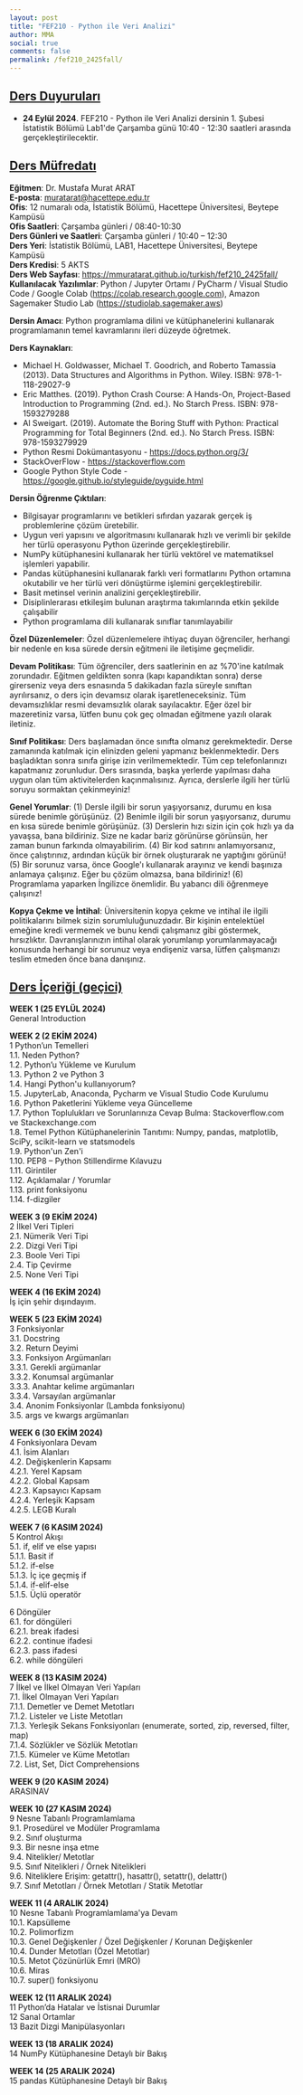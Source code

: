 ```yaml
---
layout: post
title: "FEF210 - Python ile Veri Analizi"
author: MMA
social: true
comments: false
permalink: /fef210_2425fall/
---
```


## <u>Ders Duyuruları</u>
- **24 Eylül 2024**. FEF210 - Python ile Veri Analizi dersinin 1. Şubesi İstatistik Bölümü Lab1'de Çarşamba günü 10:40 - 12:30 saatleri arasında gerçekleştirilecektir.

## <u>Ders Müfredatı</u>

**Eğitmen**: Dr. Mustafa Murat ARAT  \
**E-posta**: muratarat@hacettepe.edu.tr  \
**Ofis**: 12 numaralı oda, İstatistik Bölümü, Hacettepe Üniversitesi, Beytepe Kampüsü  \
**Ofis Saatleri**: Çarşamba günleri / 08:40-10:30  \
**Ders Günleri ve Saatleri**: Çarşamba günleri / 10:40 – 12:30  \
**Ders Yeri**: İstatistik Bölümü, LAB1, Hacettepe Üniversitesi, Beytepe Kampüsü  \
**Ders Kredisi**: 5 AKTS  \
**Ders Web Sayfası**: https://mmuratarat.github.io/turkish/fef210_2425fall/  \
**Kullanılacak Yazılımlar**: Python / Jupyter Ortamı / PyCharm / Visual Studio Code / Google Colab (https://colab.research.google.com), Amazon Sagemaker Studio Lab (https://studiolab.sagemaker.aws)  


**Dersin Amacı**: Python programlama dilini ve kütüphanelerini kullanarak programlamanın temel kavramlarını ileri düzeyde öğretmek.  


**Ders Kaynakları**:
* Michael H. Goldwasser, Michael T. Goodrich, and Roberto Tamassia (2013). Data Structures and Algorithms in Python. Wiley. ISBN: 978-1-118-29027-9
* Eric Matthes. (2019). Python Crash Course: A Hands-On, Project-Based Introduction to Programming (2nd. ed.).  No Starch Press. ISBN: 978-1593279288
* Al Sweigart. (2019). Automate the Boring Stuff with Python: Practical Programming for Total Beginners (2nd. ed.).  No Starch Press. ISBN: 978-1593279929
* Python Resmi Dokümantasyonu - https://docs.python.org/3/
* StackOverFlow - https://stackoverflow.com
* Google Python Style Code - https://google.github.io/styleguide/pyguide.html 


**Dersin Öğrenme Çıktıları**:
* Bilgisayar programlarını ve betikleri sıfırdan yazarak gerçek iş problemlerine çözüm üretebilir.
* Uygun veri yapısını ve algoritmasını kullanarak hızlı ve verimli bir şekilde her türlü operasyonu Python üzerinde gerçekleştirebilir.
* NumPy kütüphanesini kullanarak her türlü vektörel ve matematiksel işlemleri yapabilir.
* Pandas kütüphanesini kullanarak farklı veri formatlarını Python ortamına okutabilir ve her türlü veri dönüştürme işlemini gerçekleştirebilir.
* Basit metinsel verinin analizini gerçekleştirebilir.
* Disiplinlerarası etkileşim bulunan araştırma takımlarında etkin şekilde çalışabilir
* Python programlama dili kullanarak sınıflar tanımlayabilir 


**Özel Düzenlemeler**: Özel düzenlemelere ihtiyaç duyan öğrenciler, herhangi bir nedenle en kısa sürede dersin eğitmeni ile iletişime geçmelidir.


**Devam Politikası**: Tüm öğrenciler, ders saatlerinin en az %70'ine katılmak zorundadır. Eğitmen geldikten sonra (kapı kapandıktan sonra) derse girerseniz veya ders esnasında 5 dakikadan fazla süreyle sınıftan ayrılırsanız, o ders için devamsız olarak işaretleneceksiniz. Tüm devamsızlıklar resmi devamsızlık olarak sayılacaktır. Eğer özel bir mazeretiniz varsa, lütfen bunu çok geç olmadan eğitmene yazılı olarak iletiniz. 


**Sınıf Politikası**: Ders başlamadan önce sınıfta olmanız gerekmektedir. Derse zamanında katılmak için elinizden geleni yapmanız beklenmektedir. Ders başladıktan sonra sınıfa girişe izin verilmemektedir. Tüm cep telefonlarınızı kapatmanız zorunludur. Ders sırasında, başka yerlerde yapılması daha uygun olan tüm aktivitelerden kaçınmalısınız. Ayrıca, derslerle ilgili her türlü soruyu sormaktan çekinmeyiniz! 


**Genel Yorumlar**:
(1) Dersle ilgili bir sorun yaşıyorsanız, durumu en kısa sürede benimle görüşünüz.
(2) Benimle ilgili bir sorun yaşıyorsanız, durumu en kısa sürede benimle görüşünüz.
(3) Derslerin hızı sizin için çok hızlı ya da yavaşsa, bana bildiriniz. Size ne kadar bariz görünürse görünsün, her zaman bunun farkında olmayabilirim.
(4) Bir kod satırını anlamıyorsanız, önce çalıştırınız, ardından küçük bir örnek oluşturarak ne yaptığını görünü!
(5) Bir sorunuz varsa, önce Google'ı kullanarak arayınız ve kendi başınıza anlamaya çalışınız. Eğer bu çözüm olmazsa, bana bildiriniz!
(6) Programlama yaparken İngilizce önemlidir. Bu yabancı dili öğrenmeye çalışınız! 


**Kopya Çekme ve İntihal**: Üniversitenin kopya çekme ve intihal ile ilgili politikalarını bilmek sizin sorumluluğunuzdadır. Bir kişinin entelektüel emeğine kredi vermemek ve bunu kendi çalışmanız gibi göstermek, hırsızlıktır. Davranışlarınızın intihal olarak yorumlanıp yorumlanmayacağı konusunda herhangi bir sorunuz veya endişeniz varsa, lütfen çalışmanızı teslim etmeden önce bana danışınız.

## <u>Ders İçeriği (geçici)</u>

**WEEK 1 (25 EYLÜL 2024)** <br />
General Introduction

**WEEK 2 (2 EKİM 2024)** <br />
1 Python’un Temelleri <br />
1.1. Neden Python? <br />
1.2. Python’u Yükleme ve Kurulum <br />
1.3. Python 2 ve Python 3 <br />
1.4. Hangi Python'u kullanıyorum? <br />
1.5. JupyterLab, Anaconda, Pycharm ve Visual Studio Code Kurulumu <br />
1.6. Python Paketlerini Yükleme veya Güncelleme <br />
1.7. Python Toplulukları ve Sorunlarınıza Cevap Bulma: Stackoverflow.com ve Stackexchange.com <br />
1.8. Temel Python Kütüphanelerinin Tanıtımı: Numpy, pandas, matplotlib, SciPy, scikit-learn ve statsmodels <br />
1.9. Python'un Zen'i <br />
1.10.	PEP8 – Python Stillendirme Kılavuzu <br />
1.11. Girintiler  <br />
1.12. Açıklamalar / Yorumlar <br />
1.13. print fonksiyonu <br />
1.14. f-dizgiler <br />

**WEEK 3 (9 EKİM 2024)** <br />
2 İlkel Veri Tipleri <br />
2.1. Nümerik Veri Tipi <br />
2.2. Dizgi Veri Tipi <br />
2.3. Boole Veri Tipi  <br />
2.4. Tip Çevirme <br />
2.5. None Veri Tipi <br />

**WEEK 4 (16 EKİM 2024)** <br />
İş için şehir dışındayım.

**WEEK 5 (23 EKİM 2024)** <br />
3 Fonksiyonlar <br />
3.1. Docstring <br />
3.2. Return Deyimi <br />
3.3. Fonksiyon Argümanları <br />
3.3.1.	Gerekli argümanlar <br />
3.3.2.	Konumsal argümanlar <br />
3.3.3.	Anahtar kelime argümanları <br />
3.3.4.	Varsayılan argümanlar <br />
3.4. Anonim Fonksiyonlar (Lambda fonksiyonu) <br />
3.5. args ve kwargs argümanları <br />

**WEEK 6 (30 EKİM 2024)** <br />
4 Fonksiyonlara Devam <br />
4.1. İsim Alanları <br />
4.2. Değişkenlerin Kapsamı <br />
4.2.1.	Yerel Kapsam <br />
4.2.2.	Global Kapsam <br />
4.2.3.	Kapsayıcı Kapsam <br />
4.2.4.	Yerleşik Kapsam <br />
4.2.5.	LEGB Kuralı <br />

**WEEK 7 (6 KASIM 2024)** <br />
5 Kontrol Akışı <br />
5.1. if, elif ve else yapısı <br />
5.1.1.	 Basit if <br />
5.1.2. if-else <br />
5.1.3. İç içe geçmiş if <br />
5.1.4. if-elif-else <br />
5.1.5.	 Üçlü operatör <br />

6 Döngüler <br />
6.1. for döngüleri <br />
6.2.1. break ifadesi <br />
6.2.2. continue ifadesi <br />
6.2.3. pass ifadesi <br />
6.2. while döngüleri <br />

**WEEK 8 (13 KASIM 2024)** <br />
7 İlkel ve İlkel Olmayan Veri Yapıları <br />
7.1. İlkel Olmayan Veri Yapıları <br />
7.1.1. Demetler ve Demet Metotları <br />
7.1.2. Listeler ve Liste Metotları <br />
7.1.3.	 Yerleşik Sekans Fonksiyonları (enumerate, sorted, zip, reversed, filter, map) <br />
7.1.4.	 Sözlükler ve Sözlük Metotları <br />
7.1.5.	 Kümeler ve Küme Metotları <br />
7.2. List, Set, Dict Comprehensions <br />

**WEEK 9 (20 KASIM 2024)** <br />
ARASINAV

**WEEK 10 (27 KASIM 2024)** <br />
9 Nesne Tabanlı Programlamlama <br />
9.1. Prosedürel ve Modüler Programlama <br />
9.2. Sınıf oluşturma <br />
9.3. Bir nesne inşa etme <br />
9.4. Nitelikler/ Metotlar <br />
9.5. Sınıf Nitelikleri / Örnek Nitelikleri <br />
9.6. Niteliklere Erişim: getattr(), hasattr(), setattr(), delattr() <br />
9.7. Sınıf Metotları / Örnek Metotları / Statik Metotlar <br />

**WEEK 11 (4 ARALIK 2024)** <br />
10 Nesne Tabanlı Programlamlama'ya Devam <br />
10.1. Kapsülleme <br />
10.2. Polimorfizm <br />
10.3. Genel Değişkenler / Özel Değişkenler / Korunan Değişkenler <br />
10.4. Dunder Metotları (Özel Metotlar) <br />
10.5. Metot Çözünürlük Emri (MRO) <br />
10.6. Miras <br />
10.7. super() fonksiyonu <br />

**WEEK 12 (11 ARALIK 2024)** <br />
11 Python’da Hatalar ve İstisnai Durumlar <br />
12 Sanal Ortamlar <br />
13 Bazit Dizgi Manipülasyonları  <br />

**WEEK 13 (18 ARALIK 2024)** <br />
14 NumPy Kütüphanesine Detaylı bir Bakış <br />

**WEEK 14 (25 ARALIK 2024)** <br />
15 pandas Kütüphanesine Detaylı bir Bakış <br />
